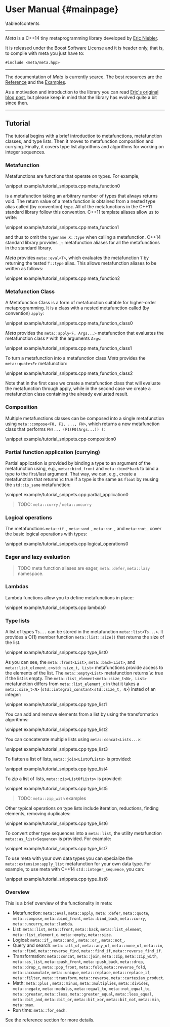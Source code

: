 User Manual       {#mainpage}
===========

\tableofcontents

--------------------------------------------
*Meta* is a C++14 tiny metaprogramming library developed by
[Eric Niebler](https://github.com/ericniebler).

It is released under the Boost Software License and it is header only, that is,
to compile with meta you just have to:

~~~~~~~{.cpp}
#include <meta/meta.hpp>
~~~~~~~

--------------------------------------------

The documentation of *Meta* is currently scarce. The best resources are the
<a href="group__meta.html">Reference</a> and the
<a href="examples.html">Examples</a>.

As a motivation and introduction to the library you can read
[Eric's original blog post](http://ericniebler.com/2014/11/13/tiny-metaprogramming-library/),
but please keep in mind that the library has evolved quite a bit since then.

--------------------------------------------

## Tutorial

The tutorial begins with a brief introduction to metafunctions, metafunction
classes, and type lists. Then it moves to metafunction composition and
currying. Finally, it covers type list algorithms and algorithms for working on
integer sequences.

### Metafunction

Metafunctions are functions that operate on types. For example,

\snippet example/tutorial_snippets.cpp meta_function0

is a metafunction taking an arbitrary number of types that always returns
void. The return value of a meta function is obtained from a nested type alias
called (by convention) `type`. All of the metafunctions in the C++11 standard
library follow this convention. C++11 template aliases allow us to write:

\snippet example/tutorial_snippets.cpp meta_function1

and thus to omit the `typename X::type` when calling a metafunction. C++14
standard library provides `_t` metafunction aliases for all the metafunctions in
the standard library.

*Meta* provides `meta::eval<T>`, which evaluates the metafunction `T` by
 returning the tested `T::type` alias. This allows metafunction aliases to be
 written as follows:

\snippet example/tutorial_snippets.cpp meta_function2

### Metafunction Class

A Metafunction Class is a form of metafunction suitable for higher-order
metaprogramming. It is a class with a nested metafunction called (by convention)
`apply`:

\snippet example/tutorial_snippets.cpp meta_function_class0

*Meta* provides the `meta::apply<F, Args...>` metafunction that evaluates the
 metafunction class `F` with the arguments `Args`:

\snippet example/tutorial_snippets.cpp meta_function_class1

To turn a metafunction into a metafunction class *Meta* provides the
`meta::quote<F>` metafunction:

\snippet example/tutorial_snippets.cpp meta_function_class2

Note that in the first case we create a metafunction class that will evaluate
the metafunction through apply, while in the second case we create a
metafunction class containing the already evaluated result.

### Composition

Multiple metafunctions classes can be composed into a single metafunction using
`meta::compose<F0, F1, ..., FN>`, which returns a new metafunction class that
performs `FN(... (F1(F0(Args...)) )`:

\snippet example/tutorial_snippets.cpp composition0

### Partial function application (currying)

Partial application is provided by binding a type to an argument of the
metafunction using, e.g., `meta::bind_front` and `meta::bind*back` to bind a
type to the first/last argument. That way, we can, e.g., create a metafunction
that returns \c true if a type is the same as `float` by reusing the `std::is_same`
metafunction:

\snippet example/tutorial_snippets.cpp partial_application0

> TODO: `meta::curry` / `meta::uncurry`

### Logical operations

The metafunctions `meta::if_`, `meta::and_`, `meta::or_`, and `meta::not_` cover
the basic logical operations with types:

\snippet example/tutorial_snippets.cpp logical_operations0

### Eager and lazy evaluation

> TODO meta function aliases are eager, `meta::defer`, `meta::lazy` namespace.

### Lambdas

Lambda functions allow you to define metafunctions in place:

\snippet example/tutorial_snippets.cpp lambda0

### Type lists

A list of types `Ts...` can be stored in the metafunction
`meta::list<Ts...>`. It provides a O(1) member function
`meta::list::size()` that returns the size of the list.

\snippet example/tutorial_snippets.cpp type_list0

As you can see, the `meta::front<List>`, `meta::back<List>`, and
`meta::list_element_c<std::size_t, List>` metafunctions provide access to the
elements of the list. The `meta::empty<List>` metafunction returns \c true if
the list is empty. The `meta::list_element<meta::size_t<N>, List>` metafunction
differs from `meta::list_element_c` in that it takes a `meta::size_t<N>`
(`std::integral_constant<std::size_t, N>`) insted of an integer:

\snippet example/tutorial_snippets.cpp type_list1

You can add and remove elements from a list by using the transformation algorithms:

\snippet example/tutorial_snippets.cpp type_list2

You can concatenate multiple lists using `meta::concat<Lists...>`:

\snippet example/tutorial_snippets.cpp type_list3

To flatten a list of lists, `meta::join<ListOfLists>` is provided:

\snippet example/tutorial_snippets.cpp type_list4

To zip a list of lists, `meta::zip<ListOfLists>` is provided:

\snippet example/tutorial_snippets.cpp type_list5

> TODO:  `meta::zip_with` examples

Other typical operations on type lists include iteration, reductions, finding
elements, removing duplicates:

\snippet example/tutorial_snippets.cpp type_list6

To convert other type sequences into a `meta::list`, the utility metafunction
`meta::as_list<Sequence>` is provided. For example:

\snippet example/tutorial_snippets.cpp type_list7

To use meta with your own data types you can specialize the
`meta::extension:apply_list` metafunction for your own data type. For example,
to use meta with C++14 `std::integer_sequence`, you can:

\snippet example/tutorial_snippets.cpp type_list8

### Overview

This is a brief overview of the functionality in meta:

- Metafunction: `meta::eval`, `meta::apply`, `meta::defer`, `meta::quote`,
  `meta::compose`, `meta::bind_front`, `meta::bind_back`, `meta::curry`,
  `meta::uncurry`, `meta::lambda`.
- List: `meta::list`, `meta::front`, `meta::back`, `meta::list_element`,
  `meta::list_element_c`. `meta::empty`, `meta::size`.
- Logical: `meta::if_`, `meta::and_`, `meta::or_`, `meta::not_`.
- Query and search: `meta::all_of`, `meta::any_of`, `meta::none_of`, `meta::in`,
  `meta::find`, `meta::reverse_find`, `meta::find_if`, `meta::reverse_find_if`.
- Transformation: `meta::concat`, `meta::join`, `meta::zip`, `meta::zip_with`,
  `meta::as_list`, `meta::push_front`, `meta::push_back`, `meta::drop`,
  `meta::drop_c`, `meta::pop_front`, `meta::fold`, `meta::reverse_fold`,
  `meta::accumulate`, `meta::unique`, `meta::replace`, `meta::replace_if`,
  `meta::filter`, `meta::transform`, `meta::reverse`, `meta::cartesian_product`.
- Math: `meta::plus` , `meta::minus`, `meta::multiplies`, `meta::divides`,
  `meta::negate`, `meta::modulus`, `meta::equal_to`, `meta::not_equal_to`,
  `meta::greater`, `meta::less`, `meta::greater_equal`, `meta::less_equal`,
  `meta::bit_and`, `meta::bit_or`, `meta::bit_xor`, `meta::bit_not`,
  `meta::min`, `meta::max`.
- Run time: `meta::for_each`.

See the reference section for more details.
